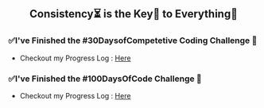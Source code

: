 <h2 align="center">
	Consistency⏳ is the Key🔑 to Everything🏅
</h2>

### ✅I've Finished the #30DaysofCompetetive Coding Challenge 🥳
* Checkout my Progress Log : [Here](https://github.com/abhiramready/Code-LogBook/blob/master/Markdown/30DaysOfCode.md)

### ✅I've Finished the #100DaysOfCode Challenge 💯
* Checkout my Progress Log : [Here](https://github.com/AbhiramReddyD/100-Days-of-Code/blob/master/%5B2%5DProgressLog.md)

